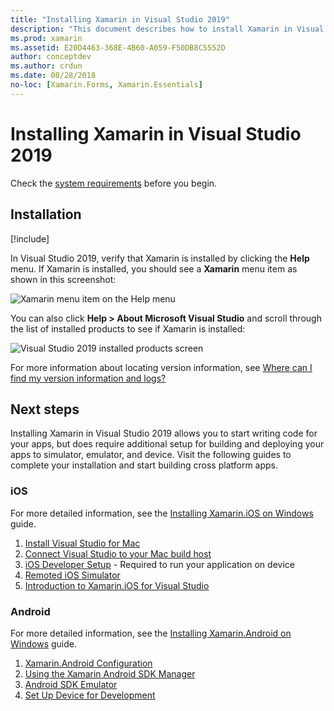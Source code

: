 ```yaml
---
title: "Installing Xamarin in Visual Studio 2019"
description: "This document describes how to install Xamarin in Visual Studio 2019. It discusses requirements, the installation process, and verifying the installation."
ms.prod: xamarin
ms.assetid: E20D4463-368E-4B60-A059-F50DB8C5552D
author: conceptdev
ms.author: crdun
ms.date: 08/28/2018
no-loc: [Xamarin.Forms, Xamarin.Essentials]
---
```

# Installing Xamarin in Visual Studio 2019

<a name="requirements"></a>

Check the [system requirements](~/cross-platform/get-started/requirements.md) before you begin.

## Installation

[!include[](~/cross-platform/includes/install-xamarin-windows-2019.md)]

In Visual Studio 2019, verify that Xamarin is installed by
clicking the **Help** menu. If Xamarin is installed, you should
see a **Xamarin** menu item as shown in this screenshot:

![Xamarin menu item on the Help menu](windows-images/12-xamarin-menu-item.png "Xamarin menu item on the Help menu")

You can also click **Help > About Microsoft Visual Studio** and scroll
through the list of installed products to see if Xamarin is installed:

![Visual Studio 2019 installed products screen](windows-images/13-xamarin-is-installed.png "Visual Studio 2019 installed products screen")

For more information about locating version information, see
[Where can I find my version information and logs?](~/cross-platform/troubleshooting/questions/version-logs.md)

## Next steps

Installing Xamarin in Visual Studio 2019 allows you to start writing code
for your apps, but does require additional setup for building and
deploying your apps to simulator, emulator, and device. Visit the
following guides to complete your installation and start building cross
platform apps.

### iOS

For more detailed information, see the [Installing Xamarin.iOS on Windows](~/ios/get-started/installation/windows/index.md) guide.

1. [Install Visual Studio for Mac](/visualstudio/mac/installation)
2. [Connect Visual Studio to your Mac build host](~/ios/get-started/installation/windows/connecting-to-mac/index.md)
3. [iOS Developer Setup](~/ios/get-started/installation/device-provisioning/index.md) - Required to run your application on device
4. [Remoted iOS Simulator](~/tools/ios-simulator/index.md)
5. [Introduction to Xamarin.iOS for Visual Studio](~/ios/get-started/installation/windows/introduction-to-xamarin-ios-for-visual-studio.md)

### Android

For more detailed information, see the [Installing Xamarin.Android on Windows](~/android/get-started/installation/windows.md) guide.

1. [Xamarin.Android Configuration](~/android/get-started/installation/windows.md#configuration)
2. [Using the Xamarin Android SDK Manager](~/android/get-started/installation/android-sdk.md?ide=vs)
3. [Android SDK Emulator](~/android/get-started/installation/android-emulator/index.md)
4. [Set Up Device for Development](~/android/get-started/installation/set-up-device-for-development.md)